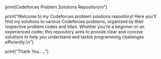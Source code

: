 print(Codeforces Problem Solutions Repository\n")

print("Welcome to my Codeforces problem solutions repository! Here you'll find my solutions to various Codeforces problems, organized by their respective problem codes and titles. Whether you're a beginner or an experienced coder, this repository aims to provide clear and concise solutions to help you understand and tackle programming challenges efficiently.\n")

print("Thank You.....")
